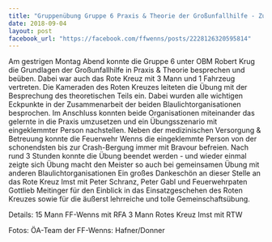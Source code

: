 ```yaml
---
title: "Gruppenübung Gruppe 6 Praxis & Theorie der Großunfallhilfe - Zusammenarbeit Feuerwehr Rotes Kreuz -"
date: 2018-09-04
layout: post
facebook_url: "https://facebook.com/ffwenns/posts/2228126320595814"
---
```


Am gestrigen Montag Abend konnte die Gruppe 6 unter OBM Robert Krug die Grundlagen der Großunfallhilfe in Praxis & Theorie besprechen und beüben.
Dabei war auch das Rote Kreuz mit 3 Mann und 1 Fahrzeug vertreten.
Die Kameraden des Roten Kreuzes leiteten die Übung mit der Besprechung des theoretischen Teils ein. Dabei wurden alle wichtigen Eckpunkte in der Zusammenarbeit der beiden Blaulichtorganisationen besprochen.
Im Anschluss konnten beide Organisationen miteinander das gelernte in die Praxis umzusetzen und ein Übungsszenario mit eingeklemmter Person nachstellen.
Neben der medizinischen Versorgung & Betreuung konnte die Feuerwehr Wenns die eingeklemmte Person von der schonendsten bis zur Crash-Bergung immer mit Bravour befreien.
Nach rund 3 Stunden konnte die Übung beendet werden - und wieder einmal zeigte sich Übung macht den Meister so auch bei gemeinsamen Übung mit anderen Blaulichtorganisationen 
Ein großes Dankeschön an dieser Stelle an das Rote Kreuz Imst mit Peter Schranz, Peter Gabl und Feuerwehrpaten Gottlieb Meitinger für den Einblick in das Einsatzgeschehen des Roten Kreuzes sowie für die äußerst lehrreiche und tolle Gemeinschaftsübung. 

Details:
15 Mann FF-Wenns mit RFA
3 Mann Rotes Kreuz Imst mit RTW

Fotos: ÖA-Team der FF-Wenns: Hafner/Donner